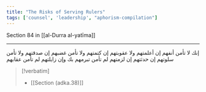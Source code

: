 ```yaml
---
title: "The Risks of Serving Rulers"
tags: ['counsel', 'leadership', "aphorism-compilation"]
---
```


 Section 84 in [[al-Durra al-yatīma]]

---
إنك لا تأمن أنفهم إن أعلمتهم ولا عقوبتهم إن كتمتهم ولا تأمن غضبهم إن صدقتهم ولا تأمن سلوتهم إن حدثتهم إن لزمتهم لم تأمن تبرمهم بك وإن زايلتهم لم تأمن عقابهم

> [!verbatim]
> - [[Section (adka.38)]]
